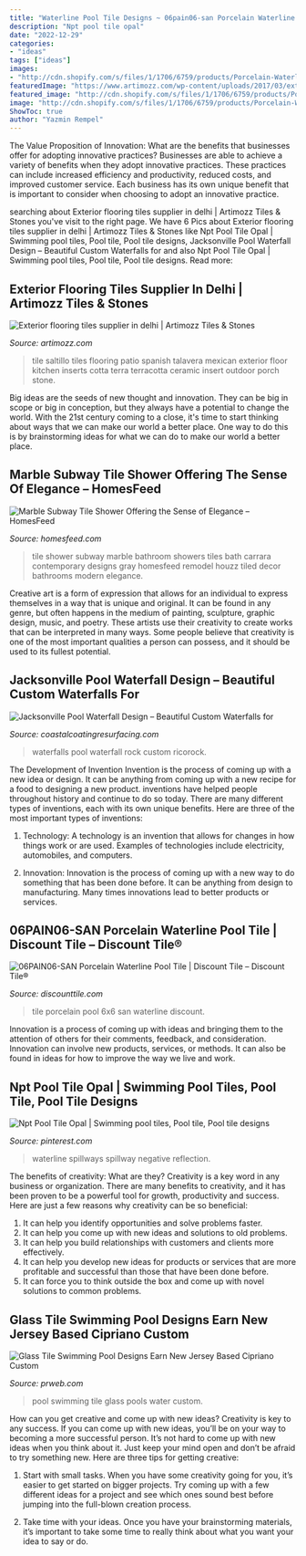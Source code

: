 ```yaml
---
title: "Waterline Pool Tile Designs ~ 06pain06-san Porcelain Waterline Pool Tile"
description: "Npt pool tile opal"
date: "2022-12-29"
categories:
- "ideas"
tags: ["ideas"]
images:
- "http://cdn.shopify.com/s/files/1/1706/6759/products/Porcelain-Waterline-Pool-Tile-6x6-Glazed-Orange-Grey-Gray-Discount-Tile_800x.jpg?v=1551978822"
featuredImage: "https://www.artimozz.com/wp-content/uploads/2017/03/exterior-flooring-terracotta-tiles-2.jpg"
featured_image: "http://cdn.shopify.com/s/files/1/1706/6759/products/Porcelain-Waterline-Pool-Tile-6x6-Glazed-Orange-Grey-Gray-Discount-Tile_800x.jpg?v=1551978822"
image: "http://cdn.shopify.com/s/files/1/1706/6759/products/Porcelain-Waterline-Pool-Tile-6x6-Glazed-Orange-Grey-Gray-Discount-Tile_800x.jpg?v=1551978822"
ShowToc: true
author: "Yazmin Rempel"
---
```



The Value Proposition of Innovation: What are the benefits that businesses offer for adopting innovative practices?
Businesses are able to achieve a variety of benefits when they adopt innovative practices. These practices can include increased efficiency and productivity, reduced costs, and improved customer service. Each business has its own unique benefit that is important to consider when choosing to adopt an innovative practice.

	

		
searching about Exterior flooring tiles supplier in delhi | Artimozz Tiles &amp; Stones you've visit to the right page. We have 6 Pics about Exterior flooring tiles supplier in delhi | Artimozz Tiles &amp; Stones like Npt Pool Tile Opal | Swimming pool tiles, Pool tile, Pool tile designs, Jacksonville Pool Waterfall Design – Beautiful Custom Waterfalls for and also Npt Pool Tile Opal | Swimming pool tiles, Pool tile, Pool tile designs. Read more:
		
    
## Exterior Flooring Tiles Supplier In Delhi | Artimozz Tiles &amp; Stones

<img loading=lazy src="https://www.artimozz.com/wp-content/uploads/2017/03/exterior-flooring-terracotta-tiles-2.jpg" onerror="this.onerror=null;this.src='https://tse4.mm.bing.net/th?id=OIP.Nc9EqGfDYHapqa6_c_7_9wHaLM&amp;pid=15.1';" alt="Exterior flooring tiles supplier in delhi | Artimozz Tiles &amp; Stones">

_Source: artimozz.com_

>tile saltillo tiles flooring patio spanish talavera mexican exterior floor kitchen inserts cotta terra terracotta ceramic insert outdoor porch stone. 

	

Big ideas are the seeds of new thought and innovation. They can be big in scope or big in conception, but they always have a potential to change the world. With the 21st century coming to a close, it's time to start thinking about ways that we can make our world a better place. One way to do this is by brainstorming ideas for what we can do to make our world a better place.

    
## Marble Subway Tile Shower Offering The Sense Of Elegance – HomesFeed

<img loading=lazy src="https://homesfeed.com/wp-content/uploads/2015/09/marble-subway-tile-shower-for-modern-bathroom-ideas-with-glass-divider-and-modern-shower-faucets.jpg" onerror="this.onerror=null;this.src='https://tse1.mm.bing.net/th?id=OIP.QX4qeRa3GdWvie5W4KvFMgHaLH&amp;pid=15.1';" alt="Marble Subway Tile Shower Offering the Sense of Elegance – HomesFeed">

_Source: homesfeed.com_

>tile shower subway marble bathroom showers tiles bath carrara contemporary designs gray homesfeed remodel houzz tiled decor bathrooms modern elegance. 

	

Creative art is a form of expression that allows for an individual to express themselves in a way that is unique and original. It can be found in any genre, but often happens in the medium of painting, sculpture, graphic design, music, and poetry. These artists use their creativity to create works that can be interpreted in many ways. Some people believe that creativity is one of the most important qualities a person can possess, and it should be used to its fullest potential.

    
## Jacksonville Pool Waterfall Design – Beautiful Custom Waterfalls For

<img loading=lazy src="http://coastalcoatingresurfacing.com/wp-content/uploads/2014/02/jacksonville-pool-rock-waterfall-design-30.jpg" onerror="this.onerror=null;this.src='https://tse1.mm.bing.net/th?id=OIP.56_EVtekGRWJel2mr2zCNQHaEc&amp;pid=15.1';" alt="Jacksonville Pool Waterfall Design – Beautiful Custom Waterfalls for">

_Source: coastalcoatingresurfacing.com_

>waterfalls pool waterfall rock custom ricorock. 

	

The Development of Invention
Invention is the process of coming up with a new idea or design. It can be anything from coming up with a new recipe for a food to designing a new product. inventions have helped people throughout history and continue to do so today. There are many different types of inventions, each with its own unique benefits. Here are three of the most important types of inventions:
1) Technology: A technology is an invention that allows for changes in how things work or are used. Examples of technologies include electricity, automobiles, and computers.

2) Innovation: Innovation is the process of coming up with a new way to do something that has been done before. It can be anything from design to manufacturing. Many times innovations lead to better products or services.

    
## 06PAIN06-SAN Porcelain Waterline Pool Tile | Discount Tile – Discount Tile®

<img loading=lazy src="http://cdn.shopify.com/s/files/1/1706/6759/products/Porcelain-Waterline-Pool-Tile-6x6-Glazed-Orange-Grey-Gray-Discount-Tile_800x.jpg?v=1551978822" onerror="this.onerror=null;this.src='https://tse3.mm.bing.net/th?id=OIP.lucq_iyxRahFnCFmkANu6wHaLO&amp;pid=15.1';" alt="06PAIN06-SAN Porcelain Waterline Pool Tile | Discount Tile – Discount Tile®">

_Source: discounttile.com_

>tile porcelain pool 6x6 san waterline discount. 

	

Innovation is a process of coming up with ideas and bringing them to the attention of others for their comments, feedback, and consideration. Innovation can involve new products, services, or methods. It can also be found in ideas for how to improve the way we live and work.

    
## Npt Pool Tile Opal | Swimming Pool Tiles, Pool Tile, Pool Tile Designs

<img loading=lazy src="https://i.pinimg.com/736x/bf/89/ec/bf89ec4848aaa246773e3aa98f674a80.jpg" onerror="this.onerror=null;this.src='https://tse1.mm.bing.net/th?id=OIP.32RXgwrdvfsOzBQ_ZVe6AQHaE8&amp;pid=15.1';" alt="Npt Pool Tile Opal | Swimming pool tiles, Pool tile, Pool tile designs">

_Source: pinterest.com_

>waterline spillways spillway negative reflection. 

	

The benefits of creativity: What are they?
Creativity is a key word in any business or organization. There are many benefits to creativity, and it has been proven to be a powerful tool for growth, productivity and success. Here are just a few reasons why creativity can be so beneficial: 
1. It can help you identify opportunities and solve problems faster.
2. It can help you come up with new ideas and solutions to old problems.
3. It can help you build relationships with customers and clients more effectively. 
4. It can help you develop new ideas for products or services that are more profitable and successful than those that have been done before. 
5. It can force you to think outside the box and come up with novel solutions to common problems.

    
## Glass Tile Swimming Pool Designs Earn New Jersey Based Cipriano Custom

<img loading=lazy src="https://ww1.prweb.com/prfiles/2010/11/15/278217/fiberopticwaterwalllighting.jpg" onerror="this.onerror=null;this.src='https://tse1.mm.bing.net/th?id=OIP.36UMbp9-1wP023LPgCS00AHaE8&amp;pid=15.1';" alt="Glass Tile Swimming Pool Designs Earn New Jersey Based Cipriano Custom">

_Source: prweb.com_

>pool swimming tile glass pools water custom. 

	

How can you get creative and come up with new ideas?
Creativity is key to any success. If you can come up with new ideas, you’ll be on your way to becoming a more successful person. It’s not hard to come up with new ideas when you think about it. Just keep your mind open and don’t be afraid to try something new. Here are three tips for getting creative:
1. Start with small tasks. When you have some creativity going for you, it’s easier to get started on bigger projects. Try coming up with a few different ideas for a project and see which ones sound best before jumping into the full-blown creation process.

2. Take time with your ideas. Once you have your brainstorming materials, it’s important to take some time to really think about what you want your idea to say or do.

